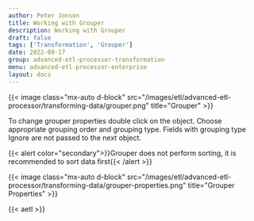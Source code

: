 ```yaml
---
author: Peter Jonson
title: Working with Grouper
description: Working with Grouper
draft: false
tags: ['Transformation', 'Grouper']
date: 2022-09-17
group: advanced-etl-processor-transformation
menu: advanced-etl-processor-enterprise
layout: docs
---
```


{{< image class="mx-auto d-block"  src="/images/etl/advanced-etl-processor/transforming-data/grouper.png" title="Grouper" >}}

To change grouper properties double click on the object. Choose appropriate grouping order and grouping type. Fields with grouping type Ignore are not passed to the next object.

{{< alert color="secondary">}}Grouper does not perform sorting, it is recommended to sort data first{{< /alert >}}

{{< image class="mx-auto d-block"  src="/images/etl/advanced-etl-processor/transforming-data/grouper-properties.png" title="Grouper Properties" >}}

{{< aetl >}}
